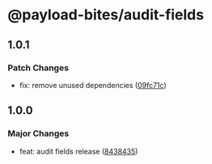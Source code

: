 # @payload-bites/audit-fields

## 1.0.1

### Patch Changes

- fix: remove unused dependencies ([09fc71c](https://github.com/rilrom/payload-bites/commit/09fc71c))

## 1.0.0

### Major Changes

- feat: audit fields release ([8438435](https://github.com/rilrom/payload-bites/commit/8438435))
